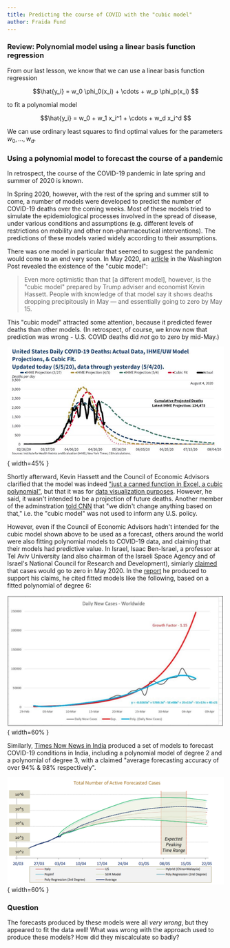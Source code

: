 ```yaml
---
title: Predicting the course of COVID with the "cubic model"
author: Fraida Fund
---
```


### Review: Polynomial model using a linear basis function regression

From our last lesson, we know that we can use a linear basis function regression 

$$\hat{y_i} =  w_0 \phi_0(x_i) + \cdots + w_p \phi_p(x_i) $$

to fit a polynomial model

$$\hat{y_i} = w_0 + w_1 x_i^1 + \cdots + w_d x_i^d $$ 

We can use ordinary least squares to find optimal values for the parameters $w_0, \ldots, w_d$.


### Using a polynomial model to forecast the course of a pandemic


In retrospect, the course of the COVID-19 pandemic in late spring and summer of 2020 is known. 

In Spring 2020, however, with the rest of the spring and summer still to come, a number of models were developed to predict the number of COVID-19 deaths over the coming weeks. Most of these models tried to simulate the epidemiological processes involved in the spread of disease, under various conditions and assumptions (e.g. different levels of restrictions on mobility and other non-pharmaceutical interventions). The predictions of these models varied widely according to their assumptions. 

There was one model in particular that seemed to suggest the pandemic would come to an end very soon. In May 2020, an [article](https://www.washingtonpost.com/health/government-report-predicts-covid-19-cases-will-reach-200000-a-day-by-june-1/2020/05/04/02fe743e-8e27-11ea-a9c0-73b93422d691_story.html) in the Washington Post revealed the existence of the "cubic model":

> Even more optimistic than that [a different model], however, is the "cubic model" prepared by Trump adviser and economist Kevin Hassett. People with knowledge of that model say it shows deaths dropping precipitously in May — and essentially going to zero by May 15.

This "cubic model" attracted some attention, because it predicted fewer deaths than other models. (In retrospect, of course, we know now that prediction was wrong - U.S. COVID deaths did *not* go to zero by mid-May.) 

![The slide with the infamous "cubic model". [Source](https://twitter.com/WhiteHouseCEA45/status/1257680258364555264).](../images/cubic-model.jpeg){ width=45% }


Shortly afterward, Kevin Hassett and the Council of Economic Advisors clarified that the model was indeed ["just a canned function in Excel, a cubic polynomial"](https://www.nytimes.com/2020/05/06/business/coronavirus-white-house-economists.html), but that it was for [data visualization purposes](https://twitter.com/WhiteHouseCEA45/status/1257680258364555264). However, he said, it wasn't intended to be a projection of future deaths. Another member of the adminstration [told CNN](http://transcripts.cnn.com/TRANSCRIPTS/2005/03/sotu.01.html) that "we didn't change anything based on that," i.e. the "cubic model" was not used to inform any U.S. policy.


However, even if the Council of Economic Advisors hadn't intended for the cubic model shown above to be used as a forecast, others around the world were also fitting polynomial models to COVID-19 data, and claiming that their models had predictive value. In Israel, Isaac Ben-Israel, a professor at Tel Aviv University (and also chairman of the Israeli Space Agency and of Israel's National Council for Research and Development), simiarly [claimed](https://www.timesofisrael.com/the-end-of-exponential-growth-the-decline-in-the-spread-of-coronavirus/) that cases would go to zero in May 2020. In the [report](https://www.industry.org.il/files/marketing/SOS/april/kr1204.pdf) he produced to support his claims, he cited fitted models like the following, based on a fitted polynomial of degree 6:

![A model produced by an Israeli academic, which made similar claims based on a similar model. [Source](https://www.industry.org.il/files/marketing/SOS/april/kr1204.pdf).](../images/3-israel-polynomial.jpg){ width=60% }

Similarly, [Times Now News in India](https://imgk.timesnownews.com/site/times-fact/COVID-Report-April-10.pdf) produced a set of models to forecast COVID-19 conditions in India, including a polynomial model of degree 2 and a polynomial of degree 3, with a claimed "average forecasting accuracy of over 94% & 98% respectively".

![A model produced for Times Now News in India claimed to have "forecasting accuracy of over 94% & 98%" for a 2-degree and 3-degree polynomial, respectively. [Source](https://imgk.timesnownews.com/site/times-fact/COVID-Report-April-10.pdf).](../images/3-india-polynomial.png){ width=60% }

### Question

The forecasts produced by these models were all *very wrong*, but they appeared to fit the data well! What was wrong with the approach used to produce these models? How did they miscalculate so badly?


<!-- 

* If you allow an arbitrarily complex model, you can "fit" data very well.
* But your "fitted" model only works on the training data - it won't necessarily generalize to new data.
* In the COVID fatality projection "models", they used all of the existing data to fit the model parameters, i.e. all of the data is training data.
* Building and using models without domain knowledge.
* Extrapolating into the future.

-->
